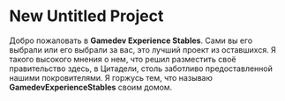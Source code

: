 # New Untitled Project 

Добро пожаловать в **Gamedev Experience Stables**. Сами вы его выбрали или его выбрали за вас, это лучший проект из оставшихся. Я такого высокого мнения о нем, что решил разместить своё правительство здесь, в Цитадели, столь заботливо предоставленной нашими покровителями. Я горжусь тем, что называю **GamedevExperienceStables** своим домом.